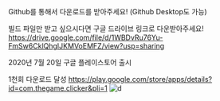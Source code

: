 Github를 통해서 다운로드를 받아주세요! (Github Desktop도 가능)

빌드 파일만 받고 싶으시다면 구글 드라이브 링크로 다운받아주세요!
https://drive.google.com/file/d/1WBDvRu76Yu-FmSw6CklQhgIJKMVoEMFZ/view?usp=sharing


2020년 7월 20일 구글 플레이스토어 출시

1천회 다운로드 달성 https://play.google.com/store/apps/details?id=com.thegame.clicker&pli=1
![d](https://github.com/thegameboy5078/Project_Bungmat_Build/assets/86096091/ec51ca0b-d14f-45bd-9164-4ab7b934be16)
